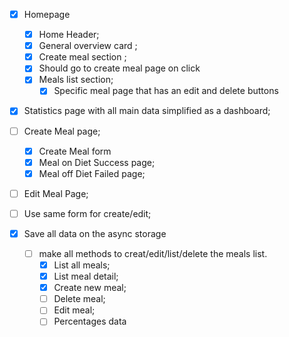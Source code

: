 - [x] Homepage

  - [x] Home Header;
  - [x] General overview card ;
  - [x] Create meal section ;
  - [x] Should go to create meal page on click
  - [x] Meals list section;
    - [x] Specific meal page that has an edit and delete buttons

- [x] Statistics page with all main data simplified as a dashboard;
- [ ] Create Meal page;
  - [x] Create Meal form
  - [x] Meal on Diet Success page;
  - [x] Meal off Diet Failed page;
- [ ] Edit Meal Page;
- [ ] Use same form for create/edit;

- [x] Save all data on the async storage
  - [ ] make all methods to creat/edit/list/delete the meals list.
    - [x] List all meals;
    - [x] List meal detail;
    - [x] Create new meal;
    - [ ] Delete meal;
    - [ ] Edit meal;
    - [ ] Percentages data         
